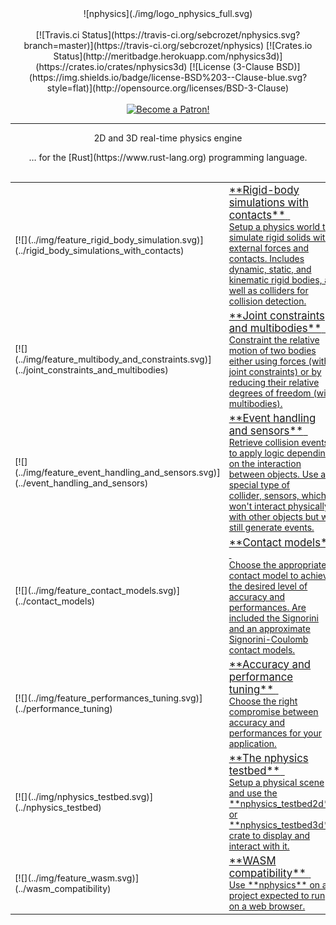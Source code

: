 <center>
![nphysics](./img/logo_nphysics_full.svg)
</center>
<br/>
<center>
[![Travis.ci Status](https://travis-ci.org/sebcrozet/nphysics.svg?branch=master)](https://travis-ci.org/sebcrozet/nphysics)
[![Crates.io Status](http://meritbadge.herokuapp.com/nphysics3d)](https://crates.io/crates/nphysics3d)
[![License (3-Clause BSD)](https://img.shields.io/badge/license-BSD%203--Clause-blue.svg?style=flat)](http://opensource.org/licenses/BSD-3-Clause)
<div style="text-align:center">
<br/>
<a href="https://www.patreon.com/bePatron?u=7111380" ><img src="../img/become_a_patron_button.png" alt="Become a Patron!" /></a>

-----

<span class="h1 headline">2D and 3D real-time physics engine</span>
<div></div>
<span class="subheadline">… for the [Rust](https://www.rust-lang.org) programming language.</span>
</center>

<br>

<table markdown="1">
<tr>
    <td>[![](../img/feature_rigid_body_simulation.svg)](../rigid_body_simulations_with_contacts)</td>
    <td style="vertical-align:middle">
    <a href="../rigid_body_simulations_with_contacts" id="no_highlight">
    <div>
    <big>**Rigid-body simulations with contacts**</big>
    <span class="home_dummy_link">&nbsp;<i class="fa fa-external-link" aria-hidden="true"></i></span>
    <br>
    Setup a physics world to simulate rigid solids with external forces and contacts. Includes dynamic, static,
    and kinematic rigid bodies, as well as colliders for collision detection.
    </div>
    </a>
    </td>
</tr>
<tr>
    <td>[![](../img/feature_multibody_and_constraints.svg)](../joint_constraints_and_multibodies)</td>
    <td style="vertical-align:middle">
    <a href="../joint_constraints_and_multibodies" id="no_highlight">
    <div>
    <big>**Joint constraints and multibodies**</big>
    <span class="home_dummy_link">&nbsp;<i class="fa fa-external-link" aria-hidden="true"></i></span>
    <br>
    Constraint the relative motion of two bodies either using forces (with joint constraints) or by
    reducing their relative degrees of freedom (with multibodies).
    </div>
    </a>
    </td>
</tr>
<tr>
    <td>[![](../img/feature_event_handling_and_sensors.svg)](../event_handling_and_sensors)</td>
    <td style="vertical-align:middle">
    <a href="../event_handling_and_sensors" id="no_highlight">
    <div>
    <big>**Event handling and sensors**</big>
    <span class="home_dummy_link">&nbsp;<i class="fa fa-external-link" aria-hidden="true"></i></span>
    <br>
    Retrieve collision events to apply logic depending on the interaction between objects.
    Use a special type of collider, sensors, which won't interact physically with other objects
    but will still generate events.
    </div>
    </a>
    </td>
</tr>
<tr>
    <td>[![](../img/feature_contact_models.svg)](../contact_models)</td>
    <td style="vertical-align:middle">
    <a href="../contact_models" id="no_highlight">
    <div>
    <big>**Contact models**</big>
    <span class="home_dummy_link">&nbsp;<i class="fa fa-external-link" aria-hidden="true"></i></span>
    <br>
    Choose the appropriate contact model to achieve the desired level of accuracy and performances.
    Are included the Signorini and an approximate Signorini-Coulomb contact models.
    </div>
    </a>
    </td>
</tr>
<tr>
    <td>[![](../img/feature_performances_tuning.svg)](../performance_tuning)</td>
    <td style="vertical-align:middle">
    <a href="../performance_tuning" id="no_highlight">
    <div>
    <big>**Accuracy and performance tuning**</big>
    <span class="home_dummy_link">&nbsp;<i class="fa fa-external-link" aria-hidden="true"></i></span>
    <br>
    Choose the right compromise between accuracy and performances for your application.
    </div>
    </a>
    </td>
</tr>
<tr>
    <td>[![](../img/nphysics_testbed.svg)](../nphysics_testbed)</td>
    <td style="vertical-align:middle">
    <a href="../nphysics_testbed" id="no_highlight">
    <div>
    <big>**The nphysics testbed**</big>
    <span class="home_dummy_link">&nbsp;<i class="fa fa-external-link" aria-hidden="true"></i></span>
    <br>
    Setup a physical scene and use the **nphysics_testbed2d** or **nphysics_testbed3d** crate to display and
    interact with it.
    </div>
    </a>
    </td>
</tr>
<tr>
    <td>[![](../img/feature_wasm.svg)](../wasm_compatibility)</td>
    <td style="vertical-align:middle">
    <a href="../wasm_compatibility" id="no_highlight">
    <div>
    <big>**WASM compatibility**</big>
    <span class="home_dummy_link">&nbsp;<i class="fa fa-external-link" aria-hidden="true"></i></span>
    <br>
    Use **nphysics** on a project expected to run on a web browser.
    </div>
    </a>
    </td>
</tr>
</table>